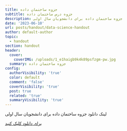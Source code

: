 ```yaml
---
title: جزوه ساختمان داده
subtitle: جزوه درس ساختمان داده
description: جزوه ساختمان داده برای دانشجویان سال اولی
date: '2023-06-10'
url: posts/handout/data-science-handout
author: default-author
topic:
  - handout
section: handout
header:
  cover:
    coverIMG: /uploads/1_e1haigb9k4k89psfzgm-pw.jpg
  summary: جزوه ساختمان داده
config:
  authorVisibility: 'true'
  color: default
  comment: 'false'
  coverVisibility: 'true'
  post: true
  related: 'true'
  summaryVisibility: 'true'
---
```

لینک دانلود جزوه ساختمان داده برای دانشجویان سال اولی

[برای دانلود کلیک کنید](http://dl1.aghazeh.com/ds/sakhteman%20dadeh%20parseh%20farsi%20www.aghazeh.com.zip)
